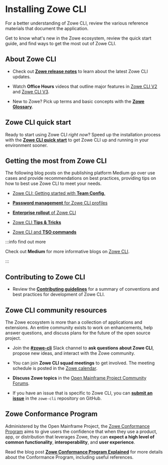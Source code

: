 # Installing Zowe CLI

For a better understanding of Zowe CLI, review the various reference materials that document the application.

Get to know what's new in the Zowe ecosystem, review the quick start guide, and find ways to get the most out of Zowe CLI.

## About Zowe CLI

- Check out [**Zowe release notes**](../whats-new/release-notes/release-notes-overview.md) to learn about the latest Zowe CLI updates.

- Watch **Office Hours** videos that outline major features in [Zowe CLI V2](../getting-started/zowe-office-hours.md) and [Zowe CLI V3](../whats-new/zowe-v3-office-hours.md).

- New to Zowe? Pick up terms and basic concepts with the [**Zowe Glossary**](../appendix/zowe-glossary.md).

## Zowe CLI quick start

Ready to start using Zowe CLI *right now*? Speed up the installation process with the [**Zowe CLI quick start**](../getting-started/cli-getting-started.md) to get Zowe CLI up and running in your environment sooner.

## Getting the most from Zowe CLI

The following blog posts on the publishing platform Medium go over use cases and provide recommendations on best practices, providing tips on how to best use Zowe CLI to meet your needs.

- [Zowe CLI: Getting started with **Team Config**.](https://medium.com/zowe/zowe-cli-team-config-101-be57345ed668)

- [**Password management** for Zowe CLI profiles](https://medium.com/zowe/password-management-for-zowe-cli-profiles-c57f64d1fe88)

- [**Enterprise rollout** of Zowe CLI](https://medium.com/zowe/enterprise-rollout-of-zowe-cli-2b0a84357de3)

- [Zowe CLI **Tips & Tricks**](https://medium.com/modern-mainframe/zowe-cli-tips-tricks-79607b8dbd4e)

- [Zowe CLI and **TSO commands**](https://medium.com/zowe/zowe-ci-and-tso-commands-14e5445fca1e)

:::info find out more

Check out **Medium** for more informative blogs on [Zowe CLI](https://medium.com/zowe/search?q=Zowe%20CLI).

:::

## Contributing to Zowe CLI

- Review the [**Contributing guidelines**](https://github.com/zowe/zowe-cli/blob/master/CONTRIBUTING.md) for a summary of conventions and best practices for development of Zowe CLI.

## Zowe CLI community resources

The Zowe ecosystem is more than a collection of applications and extensions. An entire community exists to work on enhancements, help answer questions, and discuss plans for the future of the open source project.

- Join the [**#zowe-cli**](https://openmainframeproject.slack.com/archives/CC8AALGN6) Slack channel to **ask questions about Zowe CLI**, propose new ideas, and interact with the Zowe community.

- You can join **Zowe CLI squad meetings** to get involved. The meeting schedule is posted in the [Zowe calendar](https://zoom-lfx.platform.linuxfoundation.org/meetings/zowe).

- **Discuss Zowe topics** in the [Open Mainframe Project Community Forums](https://community.openmainframeproject.org/c/zowe).

- If you have an issue that is specific to Zowe CLI, you can [**submit an issue**](https://github.com/zowe/zowe-cli/issues/new/choose) in the `zowe-cli` repository on GitHub.

## Zowe Conformance Program

Administered by the Open Mainframe Project, the [Zowe Conformance Program](../extend/zowe-conformance-program.md) aims to give users the confidence that when they use a product, app, or distribution that leverages Zowe, they can **expect a high level of common functionality**, **interoperability**, and **user experience**.

Read the blog post [**Zowe Conformance Program Explained**](https://medium.com/zowe/zowe-conformance-program-7f1574ade8ea) for more details about the Conformance Program, including useful references.
